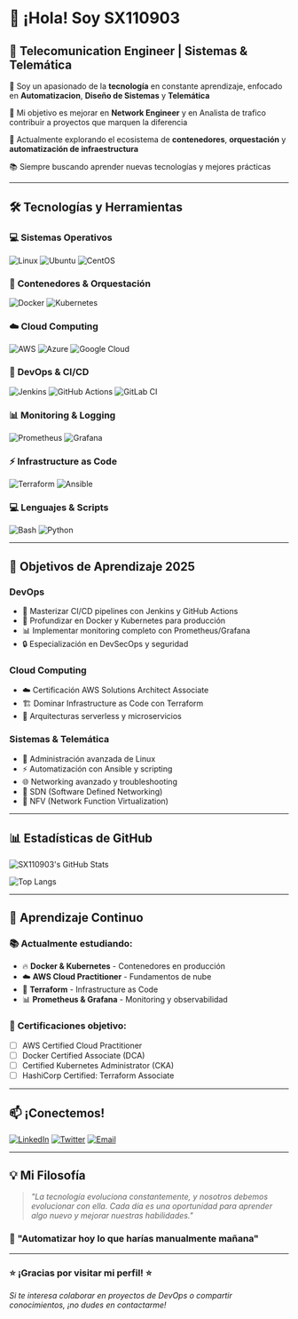 # 👋 ¡Hola! Soy SX110903

## 🚀 Telecomunication Engineer | Sistemas & Telemática

🌟 Soy un apasionado de la **tecnología** en constante aprendizaje, enfocado en **Automatizacion**, **Diseño de Sistemas** y **Telemática**

🚀 Mi objetivo es mejorar en  **Network Engineer**  y en Analista de trafico contribuir a proyectos que marquen la diferencia

🔭 Actualmente explorando el ecosistema de **contenedores**, **orquestación** y **automatización de infraestructura**

📚 Siempre buscando aprender nuevas tecnologías y mejores prácticas

---

## 🛠️ **Tecnologías y Herramientas**

### 💻 **Sistemas Operativos**
![Linux](https://img.shields.io/badge/Linux-FCC624?style=for-the-badge&logo=linux&logoColor=black)
![Ubuntu](https://img.shields.io/badge/Ubuntu-E95420?style=for-the-badge&logo=ubuntu&logoColor=white)
![CentOS](https://img.shields.io/badge/CentOS-262577?style=for-the-badge&logo=centos&logoColor=white)

### 🐳 **Contenedores & Orquestación**
![Docker](https://img.shields.io/badge/Docker-2496ED?style=for-the-badge&logo=docker&logoColor=white)
![Kubernetes](https://img.shields.io/badge/Kubernetes-326CE5?style=for-the-badge&logo=kubernetes&logoColor=white)

### ☁️ **Cloud Computing**
![AWS](https://img.shields.io/badge/AWS-232F3E?style=for-the-badge&logo=amazon-aws&logoColor=white)
![Azure](https://img.shields.io/badge/Microsoft_Azure-0089D0?style=for-the-badge&logo=microsoft-azure&logoColor=white)
![Google Cloud](https://img.shields.io/badge/Google_Cloud-4285F4?style=for-the-badge&logo=google-cloud&logoColor=white)

### 🔧 **DevOps & CI/CD**
![Jenkins](https://img.shields.io/badge/Jenkins-D24939?style=for-the-badge&logo=jenkins&logoColor=white)
![GitHub Actions](https://img.shields.io/badge/GitHub_Actions-2088FF?style=for-the-badge&logo=github-actions&logoColor=white)
![GitLab CI](https://img.shields.io/badge/GitLab_CI-FC6D26?style=for-the-badge&logo=gitlab&logoColor=white)

### 📊 **Monitoring & Logging**
![Prometheus](https://img.shields.io/badge/Prometheus-E6522C?style=for-the-badge&logo=prometheus&logoColor=white)
![Grafana](https://img.shields.io/badge/Grafana-F46800?style=for-the-badge&logo=grafana&logoColor=white)

### ⚡ **Infrastructure as Code**
![Terraform](https://img.shields.io/badge/Terraform-623CE4?style=for-the-badge&logo=terraform&logoColor=white)
![Ansible](https://img.shields.io/badge/Ansible-EE0000?style=for-the-badge&logo=ansible&logoColor=white)

### 💻 **Lenguajes & Scripts**
![Bash](https://img.shields.io/badge/Bash-4EAA25?style=for-the-badge&logo=gnu-bash&logoColor=white)
![Python](https://img.shields.io/badge/Python-3776AB?style=for-the-badge&logo=python&logoColor=white)

---

## 🎯 **Objetivos de Aprendizaje 2025**

### DevOps
- 🚀 Masterizar CI/CD pipelines con Jenkins y GitHub Actions
- 🐳 Profundizar en Docker y Kubernetes para producción
- 📊 Implementar monitoring completo con Prometheus/Grafana
- 🔒 Especialización en DevSecOps y seguridad

### Cloud Computing
- ☁️ Certificación AWS Solutions Architect Associate
- 🏗️ Dominar Infrastructure as Code con Terraform
- 🔄 Arquitecturas serverless y microservicios

### Sistemas & Telemática
- 🐧 Administración avanzada de Linux
- ⚡ Automatización con Ansible y scripting
- 🌐 Networking avanzado y troubleshooting
- 📡 SDN (Software Defined Networking)
- 🔗 NFV (Network Function Virtualization)

---

## 📊 **Estadísticas de GitHub**

![SX110903's GitHub Stats](https://github-readme-stats.vercel.app/api?username=SX110903&show_icons=true&theme=radical&hide_border=true&bg_color=0d1117)

![Top Langs](https://github-readme-stats.vercel.app/api/top-languages/?username=SX110903&layout=compact&theme=radical&hide_border=true&bg_color=0d1117)

---

## 🌱 **Aprendizaje Continuo**

### 📚 **Actualmente estudiando:**
- 🔥 **Docker & Kubernetes** - Contenedores en producción
- ☁️ **AWS Cloud Practitioner** - Fundamentos de nube
- 🔧 **Terraform** - Infrastructure as Code
- 📊 **Prometheus & Grafana** - Monitoring y observabilidad

### 🎯 **Certificaciones objetivo:**
- [ ] AWS Certified Cloud Practitioner
- [ ] Docker Certified Associate (DCA)
- [ ] Certified Kubernetes Administrator (CKA)
- [ ] HashiCorp Certified: Terraform Associate

---

## 📫 **¡Conectemos!**

[![LinkedIn](https://img.shields.io/badge/LinkedIn-0077B5?style=for-the-badge&logo=linkedin&logoColor=white)](https://linkedin.com/in/SX110903)
[![Twitter](https://img.shields.io/badge/Twitter-1DA1F2?style=for-the-badge&logo=twitter&logoColor=white)](https://twitter.com/SX110903)
[![Email](https://img.shields.io/badge/Email-D14836?style=for-the-badge&logo=gmail&logoColor=white)](mailto:sx110903@email.com)

---

## 💡 **Mi Filosofía**

> *"La tecnología evoluciona constantemente, y nosotros debemos evolucionar con ella. Cada día es una oportunidad para aprender algo nuevo y mejorar nuestras habilidades."*

### 🚀 **"Automatizar hoy lo que harías manualmente mañana"**

---

### ⭐ **¡Gracias por visitar mi perfil!** ⭐
*Si te interesa colaborar en proyectos de DevOps o compartir conocimientos, ¡no dudes en contactarme!*
